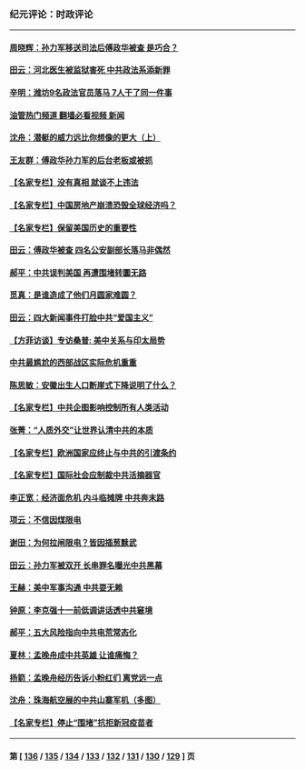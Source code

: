 ### 纪元评论：时政评论
---
#### [周晓辉：孙力军移送司法后傅政华被查 是巧合？](../../pages/nsc1025/n13277809.md?10040330) 
#### [田云：河北医生被监狱害死 中共政法系添新罪](../../pages/nsc1025/n13277509.md?10040330) 
#### [辛明：潍坊9名政法官员落马 7人干了同一件事](../../pages/nsc1025/n13277656.md?10040330) 
#### [油管热门频道 翻墙必看视频 新闻](ok?10040330)
#### [沈舟：潜艇的威力远比你想像的更大（上）](../../pages/nsc1025/n13277522.md?10040330) 
#### [王友群：傅政华孙力军的后台老板或被抓](../../pages/nsc1025/n13277204.md?10040330) 
#### [【名家专栏】没有真相 就谈不上违法](../../pages/nsc1025/n13276564.md?10040330) 
#### [【名家专栏】中国房地产崩溃恐毁全球经济吗？](../../pages/nsc1025/n13276553.md?10040330) 
#### [【名家专栏】保留美国历史的重要性](../../pages/nsc1025/n13276548.md?10040330) 
#### [田云：傅政华被查 四名公安副部长落马非偶然](../../pages/nsc1025/n13276245.md?10040330) 
#### [郝平：中共误判美国 再遭围堵转圜无路](../../pages/nsc1025/n13276404.md?10040330) 
#### [觅真：是谁造成了他们月圆家难圆？](../../pages/nsc1025/n13275957.md?10040330) 
#### [田云：四大新闻事件打脸中共“爱国主义”](../../pages/nsc1025/n13275538.md?10040330) 
#### [【方菲访谈】专访桑普: 美中关系与印太局势](../../pages/nsc1025/n13275473.md?10040330) 
#### [中共最尴尬的西部战区实际危机重重](../../pages/nsc1025/n13275373.md?10040330) 
#### [陈思敏：安徽出生人口断崖式下降说明了什么？](../../pages/nsc1025/n13275276.md?10040330) 
#### [【名家专栏】中共企图影响控制所有人类活动](../../pages/nsc1025/n13274449.md?10040330) 
#### [张菁：“人质外交”让世界认清中共的本质](../../pages/nsc1025/n13275128.md?10040330) 
#### [【名家专栏】欧洲国家应终止与中共的引渡条约](../../pages/nsc1025/n13274402.md?10040330) 
#### [【名家专栏】国际社会应制裁中共活摘器官](../../pages/nsc1025/n13274393.md?10040330) 
#### [李正宽：经济面危机 内斗临摊牌 中共奔末路](../../pages/nsc1025/n13273766.md?10040330) 
#### [项云：不信因煤限电](../../pages/nsc1025/n13274030.md?10040330) 
#### [谢田：为何拉闸限电？皆因插葱黩武](../../pages/nsc1025/n13273857.md?10040330) 
#### [田云：孙力军被双开 长串罪名曝光中共黑幕](../../pages/nsc1025/n13273129.md?10040330) 
#### [王赫：美中军事沟通 中共耍无赖](../../pages/nsc1025/n13272891.md?10040330) 
#### [钟原：李克强十一前低调讲话透中共窘境](../../pages/nsc1025/n13272964.md?10040330) 
#### [郝平：五大风险指向中共电荒常态化](../../pages/nsc1025/n13272534.md?10040330) 
#### [夏林：孟晚舟成中共英雄 让谁痛悔？](../../pages/nsc1025/n13272589.md?10040330) 
#### [扬箭：孟晚舟经历告诉小粉红们 离党远一点](../../pages/nsc1025/n13272831.md?10040330) 
#### [沈舟：珠海航空展的中共山寨军机（多图）](../../pages/nsc1025/n13272514.md?10040330) 
#### [【名家专栏】停止“围堵”抗拒新冠疫苗者](../../pages/nsc1025/n13271770.md?10040330) 

---
#### 第 [ [136](./136.md?10040330) / [135](./135.md?10040330) / [134](./134.md?10040330) / [133](./133.md?10040330) / [132](./132.md?10040330) / [131](./131.md?10040330) / [130](./130.md?10040330) / [129](./129.md?10040330) ] 页
